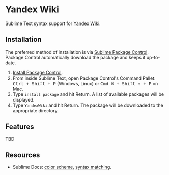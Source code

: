 # Yandex Wiki

Sublime Text syntax support for [Yandex Wiki](https://yandex.ru/support/connect-wiki/static-markup.html?lang=en).

## Installation

The preferred method of installation is via [Sublime Package Control][package-control]. Package Control automatically download the package and keeps it up-to-date.

1. [Install Package Control][install-package-control].
1. From inside Sublime Text, open Package Control's Command Pallet: <kbd>Ctrl + Shift + P</kbd> (Windows, Linux) or <kbd>Cmd ⌘ + Shift ⇧ + P</kbd> on Mac.
1. Type `install package` and hit Return. A list of available packages will be displayed.
1. Type `YandexWiki` and hit Return. The package will be downloaded to the appropriate directory.

[package-control]: https://packagecontrol.io/
[install-package-control]: https://packagecontrol.io/installation

## Features

TBD

## Resources

* Sublime Docs: [color scheme](https://www.sublimetext.com/docs/3/color_schemes.html), [syntax matching](http://www.sublimetext.com/docs/3/syntax.html).
